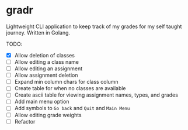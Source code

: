 # gradr

Lightweight CLI application to keep track of my grades for my self taught journey. Written in Golang.

TODO:

- [x] Allow deletion of classes
- [ ] Allow editing a class name
- [ ] Allow editing an assignment
- [ ] Allow assignment deletion
- [ ] Expand min column chars for class column
- [ ] Create table for when no classes are available
- [ ] Create ascii table for viewing assignment names, types, and grades
- [ ] Add main menu option
- [ ] Add symbols to `Go back` and `Quit` and `Main Menu`
- [ ] Allow editing grade weights
- [ ] Refactor
